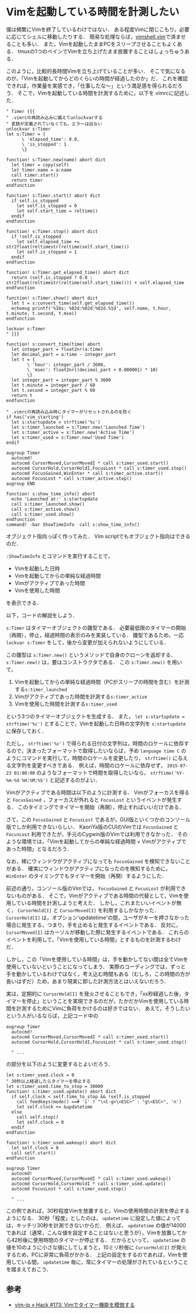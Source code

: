 Vimを起動している時間を計測したい
=================================


僕は頻繁にVimを終了しているわけではない．
ある程度Vimに閉じこもり，必要に応じてシェルに移動したりする．
簡易な処理ならば，[vimshell.vim](https://github.com/Shougo/vimshell.vim)で済ませることも多い．
また，Vimを起動したままPCをスリープさせることもよくある．
tmuxの1つのペインでVimを立ち上げたまま放置することはしょっちゅうある．

このように，比較的長時間Vimを立ち上げていることが多い．
そこで気になるのが，「Vimを起動してからどのくらいの時間が経過したのか」だ．
これを確認できれば，作業量を実感でき，「仕事したな～」という満足感を得られるだろう．
そこで，Vimを起動している時間を計測するために，以下を.vimrcに記述した．

```vim
" Timer {{{
" .vimrcの再読み込みに備えてunlockvarする
" 変数が定義されていなくても，エラーは出ない
unlockvar s:Timer
let s:Timer = {
      \ 'elapsed_time': 0.0,
      \ 'is_stopped': 1
      \}

function! s:Timer.new(name) abort dict
  let timer = copy(self)
  let timer.name = a:name
  call timer.start()
  return timer
endfunction

function! s:Timer.start() abort dict
  if self.is_stopped
    let self.is_stopped = 0
    let self.start_time = reltime()
  endif
endfunction

function! s:Timer.stop() abort dict
  if !self.is_stopped
    let self.elapsed_time += str2float(reltimestr(reltime(self.start_time)))
    let self.is_stopped = 1
  endif
endfunction

function! s:Timer.get_elapsed_time() abort dict
  return (self.is_stopped ? 0.0 : str2float(reltimestr(reltime(self.start_time)))) + self.elapsed_time
endfunction

function! s:Timer.show() abort dict
  let t = s:convert_time(self.get_elapsed_time())
  echomsg printf('%16s: %02d:%02d:%02d.%1d', self.name, t.hour, t.minute, t.second, t.msec)
endfunction

lockvar s:Timer
" }}}

function! s:convert_time(time) abort
  let integer_part = float2nr(a:time)
  let decimal_part = a:time - integer_part
  let t = {
        \ 'hour': integer_part / 3600,
        \ 'msec': float2nr((decimal_part + 0.000001) * 10)
        \}
  let integer_part = integer_part % 3600
  let t.minute = integer_part / 60
  let t.second = integer_part % 60
  return t
endfunction

" .vimrcの再読み込み時にタイマーがリセットされるのを防ぐ
if has('vim_starting')
  let s:startupdate = strftime('%c')
  let s:timer_launched = s:Timer.new('Launched Time')
  let s:timer_active = s:Timer.new('Active Time')
  let s:timer_used = s:Timer.new('Used Time')
endif

augroup Timer
  autocmd!
  autocmd CursorMoved,CursorMovedI * call s:timer_used.start()
  autocmd CursorHold,CursorHoldI,FocusLost * call s:timer_used.stop()
  autocmd FocusGained,WinEnter * call s:timer_active.start()
  autocmd FocusLost * call s:timer_active.stop()
augroup END

function! s:show_time_info() abort
  echo 'Launched at:' s:startupdate
  call s:timer_launched.show()
  call s:timer_active.show()
  call s:timer_used.show()
endfunction
command! -bar ShowTimeInfo  call s:show_time_info()
```

オブジェクト指向っぽく作ってみた．
Vim scriptでもオブジェクト指向はできるのだ．

```:ShowTimeInfo``` とコマンドを実行することで，

- Vimを起動した日時
- Vimを起動してからの単純な経過時間
- Vimがアクティブであった時間
- Vimを使用した時間

を表示できる．

以下，コードの解説をしよう．

```s:Timer``` はタイマーオブジェクトの雛型である．
必要最低限のタイマーの開始（再開），停止，経過時間の表示のみを実装している．
雛型であるため，一応 ```lockvar s:Timer``` をして，後から変更が加えられないようにしている．

この雛型は ```s:Timer.new()``` というメソッドで自身のクローンを返却する．
```s:Timer.new()``` は，要はコンストラクタである．
この ```s:Timer.new()``` を用いて，

1. Vimを起動してからの単純な経過時間（PCがスリープの時間を含む）を計測する```s:timer_launched```
2. Vimがアクティブであった時間を計測する```s:timer_active```
3. Vimを使用した時間を計測する```s:timer_used```

という3つのタイマーオブジェクトを生成する．
また， ```let s:startupdate = strftime('%c')``` とすることで，Vimを起動した日時の文字列を ```s:startupdate``` に保存しておく．

ただし， ```strftime('%c')``` で得られる日付の文字列は，時間のロケールに依存するので，決まったフォーマットで取得したいならば，予め ```language time C``` のようにコマンドを実行して，時間のロケールを変更したり， ```strftime()``` に与える文字列を変更すべきである．
例えば，時間のロケールに依存せず， ```2015-07-23 01:00:00``` のようなフォーマットで時間を取得したいなら， ```strftime('%Y-%m-%d %H:%M:%S')``` と記述するのがよい．

Vimがアクティブである時間は以下のように計測する．
Vimがフォーカスを得ると ```FocusGained``` ，フォーカスが外れると ```FocusLost``` というイベントが発生する．
このタイミングでタイマーを開始（再開），停止すればいいだけである．

さて，この ```FocusGained``` と ```FocusLost``` であるが，GUI版といくつかのコンソール版でしか利用できないらしい．
KaoriYa版のCUIのVimでは ```FocusGained``` と ```FocusLost``` 利用できたが，手元のCygwin版のVimでは利用できなかった．
そのような環境では，「Vimを起動してからの単純な経過時間 = Vimがアクティブであった時間」となるだろう．

なお，稀にウィンドウがアクティブになっても ```FocusGained``` を検知できないことがある．
確実にウィンドウがアクティブになったのを検知するために， ```WinEnter``` のタイミングでもタイマーを開始（再開）するようにした．

前述の通り，コンソール版のVimでは， ```FocusGained``` と ```FocusLost``` が利用できないものがある．
そこで，Vimがアクティブである時間の代替として，Vimを使用している時間を計測しようと考えた．
しかし，これまたいいイベントが無く， ```CursorHold[I]``` と ```CursorMoved[I]``` を利用するしかなかった．
```CursorHold[I]``` は，オプション'updatetime'の間，ユーザがキーを押さなかった場合に発生する，つまり，手を止めると発生するイベントである．
反対に， ```CursorMoved[I]``` はカーソルが移動した際に発生するイベントである．
これらのイベントを利用して，「Vimを使用している時間」とするものを計測するわけだ．

しかし，この「Vimを使用している時間」は，手を動かしてない間は全てVimを使用していないということになってしまう．
実際のコーディングでは，ずっと手を動かしているわけではなく，考え込む時間もある（むしろ，この時間の方が長いはずだ）ため，あまり現実に即した計測方法とはいえないだろう．

実は，定期的に ```CursorHold[I]``` を発火させることもでき，「xx秒経過した後，タイマーを停止」ということを実現できるのだが，たかだかVimを使用している時間を計測するためにVimに負荷をかけるのは好きではない．
あえて，そうしたいという人がいるならば，上記コード中の

```vim
augroup Timer
  autocmd!
  autocmd CursorMoved,CursorMovedI * call s:timer_used.start()
  autocmd CursorHold,CursorHoldI,FocusLost * call s:timer_used.stop()

  " ...
```

の部分を以下のように変更するとよいだろう．

```vim
let s:timer_used.clock = 0
" 30秒以上経過したらタイマーを停止する
let s:timer_used.time_to_stop = 30000
function! s:timer_used.update() abort dict
  if self.clock < self.time_to_stop && !self.is_stopped
    call feedkeys(mode() ==# 'i' ? "\<C-g>\<ESC>" : "g\<ESC>", 'n')
    let self.clock += &updatetime
  else
    call self.stop()
    let self.clock = 0
  endif
endfunction

function! s:timer_used.wakeup() abort dict
  let self.clock = 0
  call self.start()
endfunction

augroup Timer
  autocmd!
  autocmd CursorMoved,CursorMovedI * call s:timer_used.wakeup()
  autocmd CursorHold,CursorHoldI * call s:timer_used.update()
  autocmd FocusLost * call s:timer_used.stop()

  " ...
```

この例であれば，30秒程度Vimを放置すると，Vimの使用時間の計測を停止するようになる．
30秒「程度」としたのは， ```updatetime``` に設定した値によっては，キッチリ30秒を計測できないからだ．
例えば， ```updatetime``` の値が14000であれば（通常，こんな値を設定することはないと思うが），Vimを放置してから42秒後に使用時間のタイマーが停止する．
だからといって， ```updatetime``` の値を10のように小さな値にしてしまうと，10ミリ秒毎に ```CursorHold[I]``` が発火するため，PCに非常に負荷がかかる．
上記の設定をするのであれば，Vimを使用している間， ```updatetime``` 毎に，常にタイマーの処理がされているということを踏まえておこう．


## 参考

- [vim-jp &raquo; Hack #173: Vimでタイマー機能を模倣する](http://vim-jp.org/vim-users-jp/2010/09/12/Hack-173.html)
